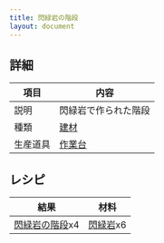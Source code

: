 ```yaml
---
title: 閃緑岩の階段
layout: document
---
```

## 詳細

|項目|内容|
|---|---|
|説明|閃緑岩で作られた階段|
|種類|[建材](建材)|
|生産道具|[作業台](作業台)|

## レシピ

|結果|材料|
|---|---|
|[閃緑岩の階段](閃緑岩の階段)x4|[閃緑岩](閃緑岩)x6|

